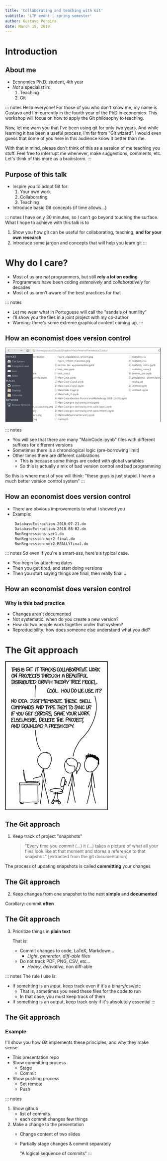 ```yaml
---
title: 'Collaborating and teaching with Git'
subtitle: 'LTF event | spring semester'
author: Gustavo Pereira
date: March 15, 2019
---
```



# Introduction

## About me
* Economics Ph.D. student, 4th year
* *Not* a specialist in: 
  1. Teaching
  2. Git
  
  
::: notes
Hello everyone! For those of you who don't know me, my name
is Gustavo and I'm currently in the fourth year of the PhD in economics. This
workshop will focus on how to apply the Git philosophy to teaching.

Now, let me warn you that I've been using git for only two years. And while
learning it has been a useful process, I'm far from "Git wizard". I would even
guess that some of you here in this audience know it better than me.

With that in mind, please don't think of this as a session of me teaching you
stuff. Feel free to interrupt me whenever, make suggestions, comments, etc.
Let's think of this more as a brainstorm.
:::
   
## Purpose of this talk
* Inspire you to adopt Git for:
    1. Your own work
    2. Collaborating
    3. Teaching
* Introduce basic Git concepts (if time allows...)

::: notes
I have only 30 minutes, so I can't go beyond touching the surface. What I hope
to achieve with this talk is to 

1. Show you how git can be useful for collaborating, teaching, **and for your own research**
2. Introduce some jargon and concepts that will help you learn git
:::

# Why do I care?
* Most of us are *not* programmers, but still **rely a lot on coding** 
* Programmers have been coding *extensively* and *collaboratively* for decades
* Most of us aren't aware of the best practices for that

::: notes
* Let me wear what in Portuguese will call the "sandals of humility"
* I'll show you the files in a joint project with my co-author
* Warning: there's some extreme graphical content coming up. 
:::

## How an economist does version control
![Don't try this at home, kids](./fig/badproject.png)

::: notes
* You will see that there are many "MainCode.ipynb" files with different
  suffixes for different versions
* Sometimes there is a chronological logic (pre-borrowing limit)
* Other times there are different calibrations
   - This is because some things are coded with global variables
   - So this is actually a mix of bad version control and bad programming

So this is where most of you will think: "these guys is just stupid. I have a
much better version control system" 
:::

## How an economist does version control
* There are obvious improvements to what I showed you
* Example: 
  ```
   DatabaseExtraction-2018-07-21.do
   DatabaseExtraction-2018-08-02.do
   RunRegressions-ver1.do
   RunRegression-ver2-final.do
   RunRegression-ver2-REALLYfinal.do
  ```

::: notes
So even if you're a smart-ass, here's a typical case. 
* You begin by attaching dates
* Then you get tired, and start doing versions
* Then you start saying things are final, then really final
:::

## How an economist does version control
### Why is this bad practice
* Changes aren't documented
* Not systematic: when do you create a new version?
* How do two people work together under that system?
* Reproducibility: how does someone else understand what you did?


# The Git approach
![Source: xkcd](./fig/git_xkcd.png)

## The Git approach
1. Keep track of project "snapshots"

   > "Every time you *commit* (...) it (...) takes a picture of what all your
   > files look like at that moment and stores a reference to that snapshot."
   [extracted from the git documentation]

The process of updating snapshots is called **committing** your changes

## The Git approach
2. Keep changes from one snapshot to the next **simple** and **documented**

Corollary: commit **often**

<!-- ## The Git approach -->
<!-- 3. Adopt a branching workflow  -->

<!-- There are several approaches for dealing with conflicts. Adopt one of them -->

<!-- [Check the git documentation](https://git-scm.com/book/en/v2/Git-Branching-Branching-Workflows) -->

## The Git approach
3. Prioritize things in **plain text**

   That is: 

   - Commit changes to code, LaTeX, Markdown... 
       + *Light*, *generator*, *diff-able* files
   - Do not track PDF, PNG, CSV, etc... 
       + *Heavy*, *derivative*, non diff-able
   
::: notes
The rule I use is: 

- If somehting is an *input*, keep track even if it's a binary/csv/etc
    * That is, sometimes you need these files for the code to run
    * In that case, you must keep track of them 
- If something is an output, keep track only if it's absolutely essential
:::

## The Git approach

### Example
I'll show you how Git implements these principles, and why they make sense

* This presentation repo
* Show committing process
    - Stage
    - Commit
* Show pushing process
    - Set remote
    - Push

::: notes
1. Show github
    - list of commits
    - each commit changes few things
2. Make a change to the presentation
    - Change content of two slides
    - Partially stage changes & commit separately
    
      "A logical sequence of commits"
:::
